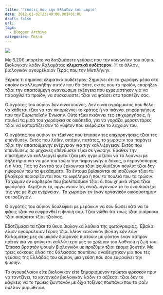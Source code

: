 ```yaml
---
title: 'Γεύσεις που την Ελλάδαν του αύριο'
date: 2012-01-02T23:49:00.001+01:00
draft: false
url: 
tags:
  - Blogger Archive
categories: Παλιά
---
```


[![](https://blogger.googleusercontent.com/img/b/R29vZ2xl/AVvXsEiMPDbigob2tsj-u755ogdQluN9ORi6zYlIdMBjEl65UM_mAFH1yql2psAL4yiq7h_EIiCMHVFu1sRYjW0jheKqS9s1g6oMF3gZkLjsRUoAw5H_SXli-N2YGkVFLg11kTFx8td8IU7jSv4/s320/Capture+d%25E2%2580%2599e%25CC%2581cran+2012-01-02+a%25CC%2580+20.09.16.png)](https://blogger.googleusercontent.com/img/b/R29vZ2xl/AVvXsEiMPDbigob2tsj-u755ogdQluN9ORi6zYlIdMBjEl65UM_mAFH1yql2psAL4yiq7h_EIiCMHVFu1sRYjW0jheKqS9s1g6oMF3gZkLjsRUoAw5H_SXli-N2YGkVFLg11kTFx8td8IU7jSv4/s1600/Capture+d%25E2%2580%2599e%25CC%2581cran+2012-01-02+a%25CC%2580+20.09.16.png)

  

Με 6.20€ μπορείτε να δοτζιμάσετε γεύσεις που την κοινωνίαν του αύριο. Βιολογικόν λάδιν Καλαμάτας **κλιματικά ουδέτερον**. Ή το άλλον, βιολογικόν αγουρέλαιον Γέρας που την Μυτιλήνην. 

Ξέρετε τι σημαίνει κλιματικά ουδέτερον; Σημαίνει ότι το χωράφιν μέσα στο οποίον εκαλλιεργήθην αυτόν που θα φάτε, εκτός που το προϊόν, επαρήξεν τζιαι την απαιτούμενη ανανεώσιμη ενέργεια που εχρειάστηκεν για να παραχθεί το προϊόν, να συσκευαστεί τζιαι να φτάσει στο τραπέζιν σας.

Ο αγρότης του αύριον δεν είναι κούνος. Δεν είναι αγράμματος που θέλει να κάθεται τζιαι να τον πκιορώννει το κράτος ή να πιάννει επιχορηγήσεις που την Ευρωπαϊκήν Ένωσην. Ούτε τζιαι πκιάννει τες επιχορηγήσεις, ή πουλεί τα μισά του χωράφκια σε οικόπεδα, για να γοράζει μερσεντάρες τζιαι να καπαρτίζει σαν το γύφτον που εκέρδισεν το λαχείον του.

Ο αγρότης του αυριον εν τζιείνος που έπιασεν τες επιχορηγήσεις τζιαι τες επένδυσεν. Εκτός που λάδιν, σιτάριν, πατάτες, το χωράφιν του παράγει τζιαι την απαιτούμενην ενέργειαν για την καλλιέργειαν. Εκτός που επενδύσεις σε μηχανές επένδυσεν τζιαι σε γνώσην. Έμαθεν την επιστήμην να καλλιεργεί φυτά τζιαι μεν ηγρειάζεται να τα λούννει με δηλητήρια για να μεν του τρώει την παραγωγήν ο δάκος, ο περονόσπορος ή η λίτα. Πας τα δεντρά του έρκουνται τζιαι φουλιάζουν πουλιά τζιαι δεν ηψοφούν που τα ψεκάσματα. Τα έντομα βρίσκονται σε ισοζύγιον τζιαι τα βλαβερά περιορίζονται που τα ωφέλημα ή που τα πουλιά που τα τρώσιν. Το χώμαν εν καρπερόν που βιολίπασμαν τζιαι όι που χημικά νίτρα τζιαι φωσφόρα. Αερίζουν το, οργώννουν το, αναζωογονούν το τα σκουλούτζια της γης με δίχα ενέργειαν.  Το χωράφιν εν έναν οργανικόν οικοσύστημαν σε ισοζύγιον.

Ο αγρότης του αύριον δουλέφκει με μεράκκιν να σου δώσει κάτι να το φάεις τζιαι να ευφρανθεί η ψυσιή σου. Τζιαι νώθει ότι τρως τζιαι σιαίρεσαι τζιαι σιαίρεται τζιαι τζιείνος.

Εδοτζίμασα τα τζιαι τα θκυο βιολογικά λάθκια της φωτογραφίας. Έβαλα λλίον αγουρέλαιον Γέρας τζιαι λλίον κανονικόν βιολογικόν λάιν Καλαμάτας μες σε μικρόν διαφανές πιατούιν με φόντον έναν άσπρον πιάτον για να φαίνεται καλλύττερα μες το χρώμαν του λαθκιού η ζωή του. Έπιασα βραστόν ψουμίν βιολογικόν με προζύμιν τζιαι έκαμα βουττίν. Με τρεις κόκκους άλας της θάλασσας πουπάνω αναδείχτηκεν μια που τες γεύσεις της Ελλάδας του αύριον, μια γεύση που σου ευφραίνει την ψυσιήν.  
  
  
Το αγουρέλαιον είτε βιολογικόν είτε ξημαρισμένον τρώεται φρέσκον πριν να ταντζίνει, το κανονικόν βιολογικόν λάδιν το σέβεσαι τζιαι δεν το κάφκεις να το τρώεις ζωντανόν με δίχα τοξίνες πουπάνω που το φαΐν ούλλον μυρωθκιάν.
